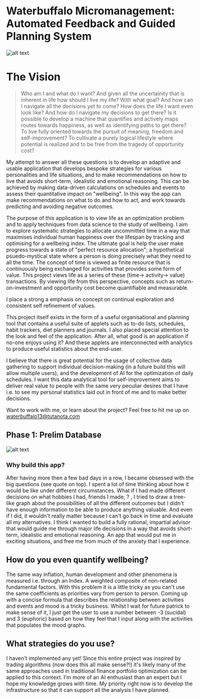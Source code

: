 # Waterbuffalo Micromanagement: Automated Feedback and Guided Planning System 

![alt text](https://github.com/waterbuffalo13/Waterbuffalo-Micromanagement/blob/master/screenshot-gif.gif)

# The Vision

>Who am I and what do I want? And given all the uncertainity that is inherent in life how should I live my life? With what goal? And how can I navigate all the decisions yet to come? How does the life I want even look like? And how do I navigate my decisions to get there? Is it possible to develop a machine that quantifies and actively maps routes towards happiness, as well as identifying paths to get there? To live fully oriented towards the pursuit of meaning, freedom and self-improvement? To cultivate a purely logical lifestyle where potential is realized and to be free from the tragedy of opportunity cost? 

My attempt to answer all these questions is to develop an adaptive and usable application that develops bespoke strategies for various personalities and life situations, and to make recommendations on how to live that avoids short-term, idealistic and emotional reasoning. This can be achieved by making data-driven calculations on schedules and events to assess their quantitative impact on "wellbeing". In this way the app can make recommendations on what to do and how to act, and work towards predicting and avoiding negative outcomes.

The purpose of this application is to view life as an optimization problem and to apply techniques from data science to the study of wellbeing. I aim to explore systematic strategies to allocate uncommitted time in a way that maximises individual human happiness over the lifespan by tracking and optimising for a wellbeing index. The ultimate goal is help the user make progress towards a state of "perfect resource allocation"; a hypothetical psuedo-mystical state where a person is doing precisely what they need to all the time. The concept of time is viewed as finite resource that is continuously being exchanged for activities that provides some form of value. This project views life as a series of these (time-> activity-> value) transactions. By viewing life from this perspective, concepts such as return-on-investment and opportunity cost become quantifiable and measurable.

I place a strong a emphasis on concept on continual exploration and consistent self refinement of values.

This project itself exists in the form of a useful organisational and planning tool that contains a useful suite of applets such as to-do lists, schedules, habit trackers, diet planners and journals. I also placed special attention to the look and feel of the application. After all, what good is an application if no-one enjoys using it? And these applets are interconnected with analytics to produce useful statistics about the end-user. 

I believe that there is great potential for the usage of collective data gathering to support individual decision-making (in a future build this will allow multiple users), and the development of AI for the optimization of daily schedules.  I want this data analytical tool for self-improvement aims to deliver real value to people with the same very peculiar desires that I have i.e. to see my personal statistics laid out in front of me and to make better decisions.

Want to work with me, or learn about the project? Feel free to hit me up on waterbuffalo13@tutanota.com


## Phase 1: Prelim Database
![alt text](https://github.com/waterbuffalo13/Waterbuffalo-Micromanagement/blob/master/misc_image/er_diagram.png)

### Why build this app?
After having more then a few bad days in a row, I became obsessed with the big questions (see quote on top). I spent a lot of time thinking about how it would be like under different circumstances. What if I had made different decisions on what hobbies I had, friends I made, ? , I tried to draw a tree-like graph about the possibilities of all the different outcomes but I didn't have enough information to be able to produce anything valuable. And even if I did, it wouldn't really matter because I can't go back in time and evaluate all my alternatives. I think I wanted to build a fully rational, impartial advisor that would guide me through major life decisions in a way that avoids short-term, idealistic and emotional reasoning. An app that would put me in exciting situations, and free me from much of the anxiety that I experience.

## How do you even quantify wellbeing?

The same way inflation, human development and other phenomena is measured i.e. through an Index. A weighted composite of non-related fundamental factors. With this problem it is a little tricky as you can't use the same coefficients as priorities vary from person to person. Coming up with a concise formula that describes the relationship between activities and events and mood is a tricky business. Whilst I wait for future patrick to make sense of it, I just get the user to use a number between -3 (sucidal) and 3 (euphoric) based on how they feel that I input along with the activities that populates the mood graphs.

## What strategies do you use?

I haven't implemented any yet! Since this entire project was inspired by trading algorithms (now does this all make sense?!) it's likely many of the same approaches used in traditional finance portfolio optimization can be applied to this context. I'm more of an AI enthusiast than an expert but I hope my knowledge grows with time. My priority right now is to develop the infrastructure so that it can support all the analysis I have planned.

